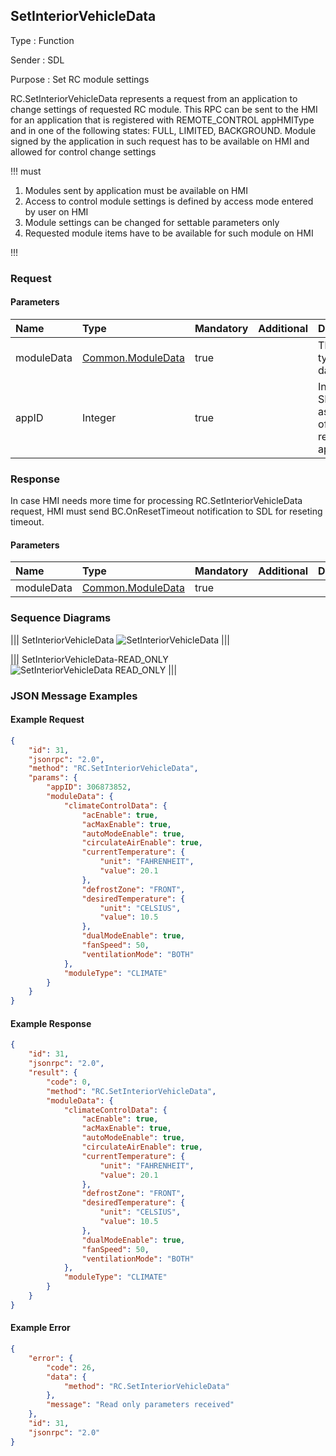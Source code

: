 ## SetInteriorVehicleData

Type
: Function

Sender
: SDL

Purpose
: Set RC module settings

RC.SetInteriorVehicleData represents a request from an application to change settings of requested RC module. This RPC can be sent to the HMI for an application that is registered with REMOTE_CONTROL appHMIType and in one of the following states: FULL, LIMITED, BACKGROUND. Module signed by the application in such request has to be available on HMI and allowed for control change settings

!!! must

  1. Modules sent by application must be available on HMI
  2. Access to control module settings is defined by access mode entered by user on HMI
  3. Module settings can be changed for settable parameters only
  4. Requested module items have to be available for such module on HMI
  
!!!

### Request

#### Parameters

|Name|Type|Mandatory|Additional|Description|
|:---|:---|:--------|:---------|:----------|
|moduleData|[Common.ModuleData](../../common/structs/#moduledata)|true| |The module type and data to set|
|appID|Integer|true| |Internal SDL-assigned ID of the related application|

### Response

In case HMI needs more time for processing RC.SetInteriorVehicleData request, HMI must send BC.OnResetTimeout notification to SDL for reseting timeout.

#### Parameters

|Name|Type|Mandatory|Additional|Description|
|:---|:---|:--------|:---------|:----------|
|moduleData|[Common.ModuleData](../../common/structs/#moduledata)|true| | |

### Sequence Diagrams

|||
SetInteriorVehicleData
![SetInteriorVehicleData](./assets/SetInteriorVehicleData.png)
|||

|||
SetInteriorVehicleData-READ_ONLY
![SetInteriorVehicleData READ_ONLY](./assets/setInteriorVehicleData_READ_ONLY.png)
|||

### JSON Message Examples

#### Example Request

```json
{
    "id": 31,
    "jsonrpc": "2.0",
    "method": "RC.SetInteriorVehicleData",
    "params": {
        "appID": 306873852,
        "moduleData": {
            "climateControlData": {
                "acEnable": true,
                "acMaxEnable": true,
                "autoModeEnable": true,
                "circulateAirEnable": true,
                "currentTemperature": {
                    "unit": "FAHRENHEIT",
                    "value": 20.1
                },
                "defrostZone": "FRONT",
                "desiredTemperature": {
                    "unit": "CELSIUS",
                    "value": 10.5
                },
                "dualModeEnable": true,
                "fanSpeed": 50,
                "ventilationMode": "BOTH"
            },
            "moduleType": "CLIMATE"
        }
    }
}
```

#### Example Response

```json
{
    "id": 31,
    "jsonrpc": "2.0",
    "result": {
        "code": 0,
        "method": "RC.SetInteriorVehicleData",
        "moduleData": {
            "climateControlData": {
                "acEnable": true,
                "acMaxEnable": true,
                "autoModeEnable": true,
                "circulateAirEnable": true,
                "currentTemperature": {
                    "unit": "FAHRENHEIT",
                    "value": 20.1
                },
                "defrostZone": "FRONT",
                "desiredTemperature": {
                    "unit": "CELSIUS",
                    "value": 10.5
                },
                "dualModeEnable": true,
                "fanSpeed": 50,
                "ventilationMode": "BOTH"
            },
            "moduleType": "CLIMATE"
        }
    }
}
```

#### Example Error

```json
{
    "error": {
        "code": 26,
        "data": {
            "method": "RC.SetInteriorVehicleData"
        },
        "message": "Read only parameters received"
    },
    "id": 31,
    "jsonrpc": "2.0"
}
```
